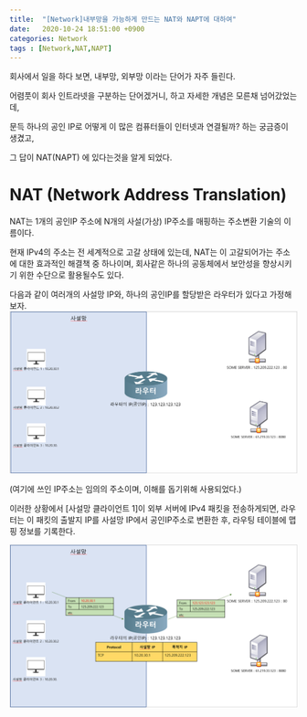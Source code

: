 ```yaml
---
title:  "[Network]내부망을 가능하게 만드는 NAT와 NAPT에 대하여"
date:   2020-10-24 18:51:00 +0900
categories: Network
tags : [Network,NAT,NAPT]
---
```






회사에서 일을 하다 보면, 내부망, 외부망 이라는 단어가 자주 들린다.

어렴풋이 회사 인트라넷을 구분하는 단어겠거니, 하고 자세한 개념은 모른채 넘어갔었는데,

문득 하나의 공인 IP로 어떻게 이 많은 컴퓨터들이 인터넷과 연결될까? 하는 궁금증이 생겼고,

그 답이 NAT(NAPT) 에 있다는것을 알게 되었다.



# NAT (Network Address Translation)

NAT는 1개의 공인IP 주소에 N개의 사설(가상) IP주소를 매핑하는 주소변환 기술의 이름이다.

현재 IPv4의 주소는 전 세계적으로 고갈 상태에 있는데, NAT는 이 고갈되어가는 주소에 대한 효과적인 해결책 중 하나이며, 회사같은 하나의 공동체에서 보안성을 향상시키기 위한 수단으로 활용될수도 있다.

다음과 같이 여러개의 사설망 IP와, 하나의 공인IP를 할당받은 라우터가 있다고 가정해보자.
![](/assets/img/2020-10-25-232445.png)

(여기에 쓰인 IP주소는 임의의 주소이며, 이해를 돕기위해 사용되었다.)

이러한 상황에서 [사설망 클라이언트 1]이 외부 서버에 IPv4 패킷을 전송하게되면, 라우터는 이 패킷의 출발지 IP를 사설망 IP에서 공인IP주소로 변환한 후, 라우팅 테이블에 맵핑 정보를 기록한다.

![](/assets/img/2020-10-26-223406.png)

